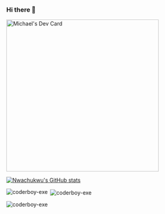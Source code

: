 ### Hi there 👋

<!--
**Michael-Nwachukwu/Michael-Nwachukwu** is a ✨ _special_ ✨ repository because its `README.md` (this file) appears on your GitHub profile.

Here are some ideas to get you started:

- 🔭 I’m currently working on ...
- 🌱 I’m currently learning ...
- 👯 I’m looking to collaborate on ...
- 🤔 I’m looking for help with ...
- 💬 Ask me about ...
- 📫 How to reach me: ...
- 😄 Pronouns: ...
- ⚡ Fun fact: ...
-->
<a href="https://app.daily.dev/nappy"><img src="https://api.daily.dev/devcards/281f31e989cd4d38b3e3cde74d09f7a3.png?r=pd1" width="400" alt="Michael's Dev Card"/></a>


[![Nwachukwu's GitHub stats](https://github-readme-stats-lemon-nine-66.vercel.app/api?username=nwachukwu&show_icons=true&theme=transparent)](https://github.com/Michael-Nwachukwu/github-readme-stats)


<p><img align="left" src="https://github-readme-stats-lemon-nine-66.vercel.app/api/top-langs?username=nwachukwu&show_icons=true&locale=en&layout=compact" alt="coderboy-exe" /></p>

<p>&nbsp;<img align="center" src="https://github-readme-stats-lemon-nine-66.vercel.app/api?username=nwachukwu&show_icons=true&locale=en&count-private=true" alt="coderboy-exe" /></p>

<p><img align="center" src="https://github-readme-streak-stats.herokuapp.com/?user=coderboy-exe&" alt="coderboy-exe" /></p>
